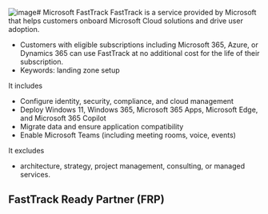 ![image](https://github.com/user-attachments/assets/56e83836-0a14-4ac1-8596-931d7eb0dd71)# Microsoft FastTrack
FastTrack is a service provided by Microsoft that helps customers onboard Microsoft Cloud solutions and drive user adoption.
- Customers with eligible subscriptions including Microsoft 365, Azure, or Dynamics 365 can use FastTrack at no additional cost for the life of their subscription.
- Keywords: landing zone setup

It includes
- Configure identity, security, compliance, ​and cloud management
- Deploy Windows 11, Windows 365, Microsoft 365 Apps, Microsoft Edge​, and Microsoft 365 Copilot
- Migrate data ​and ensure application compatibility
- Enable Microsoft Teams (including meeting rooms, voice, events)

It excludes
- architecture, strategy, project management, consulting, or managed services.



## FastTrack Ready Partner (FRP)

